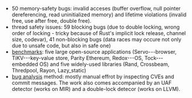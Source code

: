   * 50 memory-safety bugs: invalid acceses (buffer overflow, null pointer dereferencing, read uninitialized memory) and 
  lifetime violations (invalid free, use after free, double free).
  * thread safety issues: 59 blocking bugs (due to double locking, wrong order of locking - tricky because of Rust's implicit lock release, channel size, codevar),
  41 non-blocking bugs (data races may occure not only due to unsafe code, but also in safe one)
  * [benchmarks](https://github.com/system-pclub/rust-study): five large open-source applications (Servo---browser, TiKV---key-value store, Parity Ethereum, Redox---OS, Tock---embedded OS) and five widely-used libraries (Rand, Crossbeam, Thredpool, Rayon, Lazy_static)
  * [bug analysis](https://github.com/system-pclub/rust-study#8-bug-detection-section-7) method: mostly manual effrot by inspecting CVEs and commit messages. The work also comes accompanied by an UAF detector (works on MIR) and a double-lock detecor (works on LLVM). 
